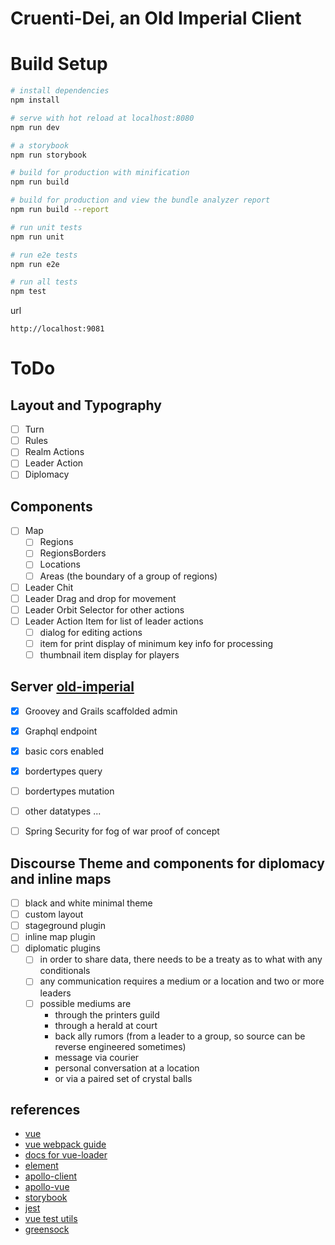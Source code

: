 # Cruenti-Dei, an Old Imperial Client

# Build Setup

``` bash
# install dependencies
npm install

# serve with hot reload at localhost:8080
npm run dev

# a storybook
npm run storybook

# build for production with minification
npm run build

# build for production and view the bundle analyzer report
npm run build --report

# run unit tests
npm run unit

# run e2e tests
npm run e2e

# run all tests
npm test
```

url

    http://localhost:9081

# ToDo

## Layout and Typography

- [ ] Turn
- [ ] Rules
- [ ] Realm Actions
- [ ] Leader Action
- [ ] Diplomacy

## Components

- [ ] Map
    - [ ] Regions
    - [ ] RegionsBorders
    - [ ] Locations
    - [ ] Areas (the boundary of a group of regions)
- [ ] Leader Chit
- [ ] Leader Drag and drop for movement
- [ ] Leader Orbit Selector for other actions
- [ ] Leader Action Item for list of leader actions
    - [ ] dialog for editing actions
    - [ ] item for print display of minimum key info for processing
    - [ ] thumbnail item display for players

## Server [old-imperial](https://github.com/Cortrah/old-imperial)

- [X] Groovey and Grails scaffolded admin
- [X] Graphql endpoint
- [X] basic cors enabled
- [X] bordertypes query
- [ ] bordertypes mutation
- [ ] other datatypes ...
- [ ] Spring Security for fog of war proof of concept


## Discourse Theme and components for diplomacy and inline maps

- [ ] black and white minimal theme
- [ ] custom layout
- [ ] stageground plugin
- [ ] inline map plugin
- [ ] diplomatic plugins
    - [ ] in order to share data, there needs to be a treaty as to what with any conditionals
    - [ ] any communication requires a medium or a location and two or more leaders
    - [ ] possible mediums are
        - through the printers guild
        - through a herald at court
        - back ally rumors (from a leader to a group, so source can be reverse engineered sometimes)
        - message via courier
        - personal conversation at a location
        - or via a paired set of crystal balls

## references

* [vue](https://vuejs.org/v2/guide/components.html#Props)
* [vue webpack guide](http://vuejs-templates.github.io/webpack/)
* [docs for vue-loader](http://vuejs.github.io/vue-loader)
* [element](http://element.eleme.io/#/en-US/component/form)
* [apollo-client](https://www.apollographql.com/client/)
* [apollo-vue](https://github.com/akryum/vue-apollo)
* [storybook](https://github.com/storybooks/storybook)
* [jest](https://facebook.github.io/jest/docs/en/api.html)
* [vue test utils](https://vue-test-utils.vuejs.org/en/)
* [greensock](https://greensock.com/docs/)



